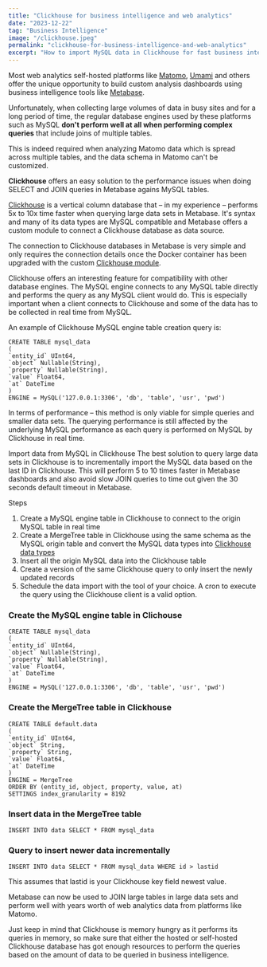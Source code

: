 ```yaml
---
title: "Clickhouse for business intelligence and web analytics"
date: "2023-12-22"
tag: "Business Intelligence"
image: "/clickhouse.jpeg"
permalink: "clickhouse-for-business-intelligence-and-web-analytics"
excerpt: "How to import MySQL data in Clickhouse for fast business intelligence analysis of large data sets."
---
```


Most web analytics self-hosted platforms like [Matomo](https://matomo.org/?ref=garavelli.io), [Umami](https://umami.is/?ref=garavelli.io) and others offer the unique opportunity to build custom analysis dashboards using business intelligence tools like [Metabase](https://www.metabase.com/?ref=garavelli.io).

Unfortunately, when collecting large volumes of data in busy sites and for a long period of time, the regular database engines used by these platforms such as MySQL **don't perform well at all when performing complex queries** that include joins of multiple tables.

This is indeed required when analyzing Matomo data which is spread across multiple tables, and the data schema in Matomo can't be customized.

**Clickhouse** offers an easy solution to the performance issues when doing SELECT and JOIN queries in Metabase agains MySQL tables.

[Clickhouse](https://clickhouse.com/?ref=garavelli.io) is a vertical column database that – in my experience – performs 5x to 10x time faster when querying large data sets in Metabase. It's syntax and many of its data types are MySQL compatible and Metabase offers a custom module to connect a Clickhouse database as data source.

The connection to Clickhouse databases in Metabase is very simple and only requires the connection details once the Docker container has been upgraded with the custom [Clickhouse module](https://www.metabase.com/data_sources/click-house?ref=garavelli.io).

Clickhouse offers an interesting feature for compatibility with other database engines. The MySQL engine connects to any MySQL table directly and performs the query as any MySQL client would do. This is especially important when a client connects to Clickhouse and some of the data has to be collected in real time from MySQL.

An example of Clickhouse MySQL engine table creation query is:
```
CREATE TABLE mysql_data
(
`entity_id` UInt64,
`object` Nullable(String),
`property` Nullable(String),
`value` Float64,
`at` DateTime
)
ENGINE = MySQL('127.0.0.1:3306', 'db', 'table', 'usr', 'pwd')
```
In terms of performance – this method is only viable for simple queries and smaller data sets. The querying performance is still affected by the underlying MySQL performance as each query is performed on MySQL by Clickhouse in real time.

Import data from MySQL in Clickhouse
The best solution to query large data sets in Clickhouse is to incrementally import the MySQL data based on the last ID in Clickhouse. This will perform 5 to 10 times faster in Metabase dashboards and also avoid slow JOIN queries to time out given the 30 seconds default timeout in Metabase.

Steps
1. Create a MySQL engine table in Clickhouse to connect to the origin MySQL table in real time
2. Create a MergeTree table in Clickhouse using the same schema as the MySQL origin table and convert the MySQL data types into [Clickhouse data types](https://clickhouse.com/docs/en/engines/database-engines/mysql?ref=garavelli.io)
3. Insert all the origin MySQL data into the Clickhouse table
4. Create a version of the same Clickhouse query to only insert the newly updated records
5. Schedule the data import with the tool of your choice. A cron to execute the query using the Clickhouse client is a valid option.

### Create the MySQL engine table in Clichouse
```
CREATE TABLE mysql_data
(
`entity_id` UInt64,
`object` Nullable(String),
`property` Nullable(String),
`value` Float64,
`at` DateTime
)
ENGINE = MySQL('127.0.0.1:3306', 'db', 'table', 'usr', 'pwd')
```

### Create the MergeTree table in Clickhouse
```
CREATE TABLE default.data
(
`entity_id` UInt64,
`object` String,
`property` String,
`value` Float64,
`at` DateTime
)
ENGINE = MergeTree
ORDER BY (entity_id, object, property, value, at)
SETTINGS index_granularity = 8192
```
### Insert data in the MergeTree table
```
INSERT INTO data SELECT * FROM mysql_data
```

### Query to insert newer data incrementally
```
INSERT INTO data SELECT * FROM mysql_data WHERE id > lastid
```

This assumes that lastid is your Clickhouse key field newest value.

Metabase can now be used to JOIN large tables in large data sets and perform well with years worth of web analytics data from platforms like Matomo.

Just keep in mind that Clickhouse is memory hungry as it performs its queries in memory, so make sure that either the hosted or self-hosted Clickhouse database has got enough resources to perform the queries based on the amount of data to be queried in business intelligence.